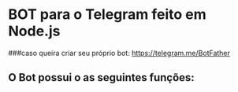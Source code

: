 # BOT para o Telegram feito em Node.js
###caso queira criar seu próprio bot:
https://telegram.me/BotFather

## O Bot possui o as seguintes funções:
